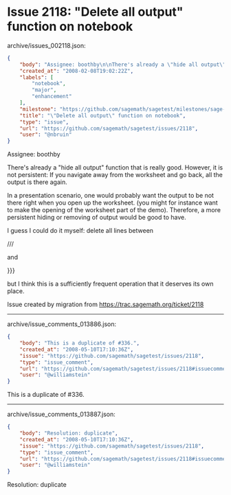 # Issue 2118: "Delete all output" function on notebook

archive/issues_002118.json:
```json
{
    "body": "Assignee: boothby\n\nThere's already a \"hide all output\" function that is really good. However, it is not persistent:\nIf you navigate away from the worksheet and go back, all the output is there again.\n\nIn a presentation scenario, one would probably want the output to be not there right when you open up the worksheet. (you might for instance want to make the opening of the worksheet part of the demo). Therefore, a more persistent hiding or removing of output would be good to have.\n\nI guess I could do it myself: delete all lines between\n\n///\n\nand \n\n}}}\n\nbut I think this is a sufficiently frequent operation that it deserves its own place.\n\nIssue created by migration from https://trac.sagemath.org/ticket/2118\n\n",
    "created_at": "2008-02-08T19:02:22Z",
    "labels": [
        "notebook",
        "major",
        "enhancement"
    ],
    "milestone": "https://github.com/sagemath/sagetest/milestones/sage-3.0.2",
    "title": "\"Delete all output\" function on notebook",
    "type": "issue",
    "url": "https://github.com/sagemath/sagetest/issues/2118",
    "user": "@nbruin"
}
```
Assignee: boothby

There's already a "hide all output" function that is really good. However, it is not persistent:
If you navigate away from the worksheet and go back, all the output is there again.

In a presentation scenario, one would probably want the output to be not there right when you open up the worksheet. (you might for instance want to make the opening of the worksheet part of the demo). Therefore, a more persistent hiding or removing of output would be good to have.

I guess I could do it myself: delete all lines between

///

and 

}}}

but I think this is a sufficiently frequent operation that it deserves its own place.

Issue created by migration from https://trac.sagemath.org/ticket/2118





---

archive/issue_comments_013886.json:
```json
{
    "body": "This is a duplicate of #336.",
    "created_at": "2008-05-10T17:10:36Z",
    "issue": "https://github.com/sagemath/sagetest/issues/2118",
    "type": "issue_comment",
    "url": "https://github.com/sagemath/sagetest/issues/2118#issuecomment-13886",
    "user": "@williamstein"
}
```

This is a duplicate of #336.



---

archive/issue_comments_013887.json:
```json
{
    "body": "Resolution: duplicate",
    "created_at": "2008-05-10T17:10:36Z",
    "issue": "https://github.com/sagemath/sagetest/issues/2118",
    "type": "issue_comment",
    "url": "https://github.com/sagemath/sagetest/issues/2118#issuecomment-13887",
    "user": "@williamstein"
}
```

Resolution: duplicate
